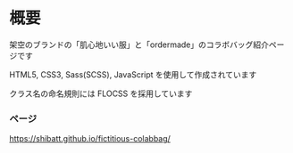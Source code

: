 # 概要

架空のブランドの「肌心地いい服」と「ordermade」のコラボバッグ紹介ページです

HTML5, CSS3, Sass(SCSS), JavaScript を使用して作成されています

クラス名の命名規則には FLOCSS を採用しています

### ページ
https://shibatt.github.io/fictitious-colabbag/
